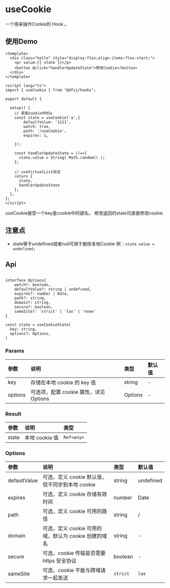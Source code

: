 # useCookie

一个用来操作Cookie的 Hook 。

## 使用Demo

```vue
<template>
  <div class="hello" style="display:flex;align-items:flex-start;">
    <p> value:{{ state }}</p>
    <button @click="handlerUpdateState">修改Cookie</button>
  </div>
</template>

<script lang="ts">
import { useCookie } from "@dfsj/hooks";

export default {
  
  setup() {
    // 获取cookie中的a
    const state = useCookie('a',{
        defaultValue: '1111',
        watch: true,
        path: '/useCookie',
        expires: 1,

    });

    const handlerUpdateState = ()=>{
      state.value = String( Math.random() );
    };

    // useVirtualList测试
    return {
      state,
      handlerUpdateState
    };
  },
};
</script>
```

useCookie接受一个key是cookie中的键名。 修改返回的state可直接修改cookie.

## 注意点

* state等于undefined或者null可用于删除本地Cookie 例：`state.value = undefined;`

## Api

```

interface Options{
    watch?: boolean,
    defaultValue?: string | undefined,
    expires?: number | Date,
    path?: string,
    domain?: string,
    secure?: boolean,
    sameSite?: 'strict' | 'lax' | 'none'
}

const state = useCookieState(
  key: string,
  options?: Options,
)
```

### Params

| 参数      | 说明                          | 类型       | 默认值 |
|:--------|:----------------------------|:---------|:----|
| key     | 存储在本地 cookie 的 key 值        | string	  | -   |
| options | 可选项，配置 cookie 属性，详见 Options | Options	 | -   |

### Result

| 参数    | 说明          | 类型             |
|:------|:------------|:---------------|
| state | 本地 cookie 值 | ```Ref<any>``` |

### Options

| 参数           | 说明                                 | 类型       | 默认值       |
|:-------------|:-----------------------------------|:---------|:----------|
| defaultValue | 可选，定义 cookie 默认值，但不同步到本地 cookie    | string	  | undefined |
| expires      | 可选，定义 cookie 存储有效时间                | number   | Date	     | - |
| path         | 可选，定义 cookie 可用的路径                 | string 	 | /         |
| domain       | 可选，定义 cookie 可用的域，默认为 cookie 创建的域名 | string   | -         |
| secure       | 可选，cookie 传输是否需要 https 安全协议        | boolean  | -         |
| sameSite     | 可选，cookie 不能与跨域请求一起发送              | `strict` | `lax`     | `none`	 | - |
